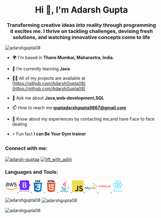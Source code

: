 <h1 align="center">Hi 👋, I'm Adarsh Gupta</h1>
<h3 align="center">Transforming creative ideas into reality through programming it excites me. I thrive on tackling
    challenges, devising fresh solutions, and watching innovative concepts come to life</h3>
    
<p align="left"> <img
        src="https://komarev.com/ghpvc/?username=adarshgupta08&label=Profile%20views&color=0e75b6&style=flat"
        alt="adarshgupta08" /> </p>

- 🌍 I'm based in **Thane Mumbai, Maharastra, India.**

- 🌱 I’m currently learning **Java**

- 👨‍💻 All of my projects are available at [https://github.com/AdarshGupta08](https://github.com/AdarshGupta08)

- 💬 Ask me about **Java,web-development,SQL**

- 📫 How to reach me **guptadarshgupta9867@gmail.com**

- 📄 Know about my experiences by contacting me,and have Face to face dealing

- ⚡ Fun fact **I can Be Your Gym trainer**

<h3 align="left">Connect with me:</h3>
<p align="left">
    <a href="https://linkedin.com/in/adarsh-guptaa" target="blank"><img align="center"
            src="https://raw.githubusercontent.com/rahuldkjain/github-profile-readme-generator/master/src/images/icons/Social/linked-in-alt.svg"
            alt="adarsh-guptaa" height="30" width="40" /></a>
    <a href="https://instagram.com/lift_with_adiiii" target="blank"><img align="center"
            src="https://raw.githubusercontent.com/rahuldkjain/github-profile-readme-generator/master/src/images/icons/Social/instagram.svg"
            alt="lift_with_adiiii" height="30" width="40" /></a>
</p>

<h3 align="left">Languages and Tools:</h3>
<p align="left"> <a href="https://aws.amazon.com" target="_blank" rel="noreferrer"> <img
            src="https://raw.githubusercontent.com/devicons/devicon/master/icons/amazonwebservices/amazonwebservices-original-wordmark.svg"
            alt="aws" width="40" height="40" /> </a> <a href="https://getbootstrap.com" target="_blank"
        rel="noreferrer"> <img
            src="https://raw.githubusercontent.com/devicons/devicon/master/icons/bootstrap/bootstrap-plain-wordmark.svg"
            alt="bootstrap" width="40" height="40" /> </a> <a href="https://www.w3schools.com/css/" target="_blank"
        rel="noreferrer"> <img
            src="https://raw.githubusercontent.com/devicons/devicon/master/icons/css3/css3-original-wordmark.svg"
            alt="css3" width="40" height="40" /> </a> <a href="https://www.w3.org/html/" target="_blank"
        rel="noreferrer"> <img
            src="https://raw.githubusercontent.com/devicons/devicon/master/icons/html5/html5-original-wordmark.svg"
            alt="html5" width="40" height="40" /> </a> <a href="https://www.java.com" target="_blank" rel="noreferrer">
        <img src="https://raw.githubusercontent.com/devicons/devicon/master/icons/java/java-original.svg" alt="java"
            width="40" height="40" /> </a> <a href="https://developer.mozilla.org/en-US/docs/Web/JavaScript"
        target="_blank" rel="noreferrer"> <img
            src="https://raw.githubusercontent.com/devicons/devicon/master/icons/javascript/javascript-original.svg"
            alt="javascript" width="40" height="40" /> </a> <a href="https://www.mysql.com/" target="_blank"
        rel="noreferrer"> <img
            src="https://raw.githubusercontent.com/devicons/devicon/master/icons/mysql/mysql-original-wordmark.svg"
            alt="mysql" width="40" height="40" /> </a> <a href="https://www.oracle.com/" target="_blank"
        rel="noreferrer"> <img
            src="https://raw.githubusercontent.com/devicons/devicon/master/icons/oracle/oracle-original.svg"
            alt="oracle" width="40" height="40" /> </a> <a href="https://reactjs.org/" target="_blank" rel="noreferrer">
        <img src="https://raw.githubusercontent.com/devicons/devicon/master/icons/react/react-original-wordmark.svg"
            alt="react" width="40" height="40" /> </a> </p>

<p><img align="left"
        src="https://github-readme-stats.vercel.app/api/top-langs?username=adarshgupta08&show_icons=true&locale=en&layout=compact"
        alt="adarshgupta08" /></p>

<p>&nbsp;<img align="center"
        src="https://github-readme-stats.vercel.app/api?username=adarshgupta08&show_icons=true&locale=en"
        alt="adarshgupta08" /></p>

<p><img align="center" src="https://github-readme-streak-stats.herokuapp.com/?user=adarshgupta08&"
        alt="adarshgupta08" /></p>
